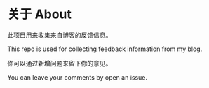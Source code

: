 # 关于 About

此项目用来收集来自博客的反馈信息。

This repo is used for collecting feedback information from my blog.



你可以通过新增问题来留下你的意见。

You can leave your comments by open an issue.
